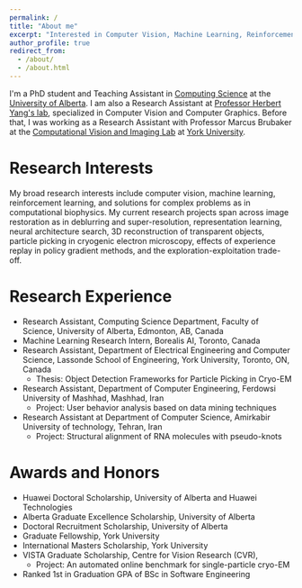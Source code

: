 ```yaml
---
permalink: /
title: "About me"
excerpt: "Interested in Computer Vision, Machine Learning, Reinforcement Learning and their applications to solve problems. He/Him"
author_profile: true
redirect_from: 
  - /about/
  - /about.html
---
```


I'm a PhD student and Teaching Assistant in [Computing Science](https://www.ualberta.ca/computing-science/index.html) at the [University of Alberta](https://www.ualberta.ca/index.html). I am also a Research Assistant at [Professor Herbert Yang's lab](https://webdocs.cs.ualberta.ca/~yang/), specialized in Computer Vision and Computer Graphics. Before that, I was working as a Research Assistant with Professor Marcus Brubaker at the [Computational Vision and Imaging Lab](https://cvil.eecs.yorku.ca/) at [York University](https://www.yorku.ca/).

Research Interests
======

My broad research interests include computer vision, machine learning, reinforcement learning, and solutions for complex problems as in computational biophysics. My current research projects span across image restoration as in deblurring and super-resolution, representation learning, neural architecture search, 3D reconstruction of transparent objects, particle picking in cryogenic electron microscopy, effects of experience replay in policy gradient methods, and the exploration-exploitation trade-off.

Research Experience
======
- Research Assistant, Computing Science Department, Faculty of Science, University of Alberta, Edmonton, AB, Canada
- Machine Learning Research Intern, Borealis AI, Toronto, Canada
- Research Assistant, Department of Electrical Engineering and Computer Science, Lassonde School of Engineering, York University, Toronto, ON, Canada
	- Thesis: Object Detection Frameworks for Particle Picking in Cryo-EM
- Research Assistant, Department of Computer Engineering, Ferdowsi University of Mashhad, Mashhad, Iran
	- Project: User behavior analysis based on data mining techniques
- Research Assistant at Department of Computer Science, Amirkabir University of technology, Tehran, Iran
	- Project: Structural alignment of RNA molecules with pseudo-knots

Awards and Honors
======
- Huawei Doctoral Scholarship, University of Alberta and Huawei Technologies
- Alberta Graduate Excellence Scholarship, University of Alberta
- Doctoral Recruitment Scholarship, University of Alberta 
- Graduate Fellowship, York University 
- International Masters Scholarship, York University 
- VISTA Graduate Scholarship, Centre for Vision Research (CVR),
	- Project: An automated online benchmark for single-particle cryo-EM
- Ranked 1st in Graduation GPA of BSc in Software Engineering
